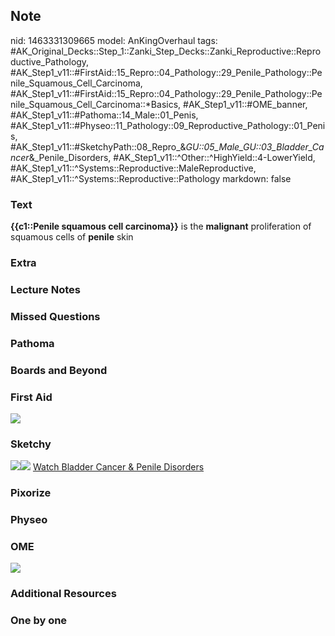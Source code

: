 ## Note
nid: 1463331309665
model: AnKingOverhaul
tags: #AK_Original_Decks::Step_1::Zanki_Step_Decks::Zanki_Reproductive::Reproductive_Pathology, #AK_Step1_v11::#FirstAid::15_Repro::04_Pathology::29_Penile_Pathology::Penile_Squamous_Cell_Carcinoma, #AK_Step1_v11::#FirstAid::15_Repro::04_Pathology::29_Penile_Pathology::Penile_Squamous_Cell_Carcinoma::*Basics, #AK_Step1_v11::#OME_banner, #AK_Step1_v11::#Pathoma::14_Male::01_Penis, #AK_Step1_v11::#Physeo::11_Pathology::09_Reproductive_Pathology::01_Penis, #AK_Step1_v11::#SketchyPath::08_Repro_&_GU::05_Male_GU::03_Bladder_Cancer_&_Penile_Disorders, #AK_Step1_v11::^Other::^HighYield::4-LowerYield, #AK_Step1_v11::^Systems::Reproductive::MaleReproductive, #AK_Step1_v11::^Systems::Reproductive::Pathology
markdown: false

### Text
<div>
  <b>{{c1::Penile squamous cell carcinoma}}</b> is the
  <b>malignant</b> proliferation of squamous cells of <b>penile</b>
  skin
</div>

### Extra


### Lecture Notes


### Missed Questions


### Pathoma


### Boards and Beyond


### First Aid
<img src="tmpSnO33g.png">

### Sketchy
<img src="14.%20Squamous%20Cell%20Carcinoma.png"><img src=
"Complete%20Sketch.jpg"> <a href=
"https://dashboard.sketchy.com/study/medical/courses/medical-pathophysiology/units/medical-pathophysiology-reproductive-gu/videos/medical-pathophysiology-reproductive-and-gu-male-gu-bladder-cancer-and-penile-disorders?utm_source=anki&utm_medium=partnership&utm_campaign=february_update&utm_content=medical">
Watch Bladder Cancer & Penile Disorders</a>

### Pixorize


### Physeo


### OME
<div class="ome-widget">
  <a href="https://onlinemeded.org?ref=anki"><img src=
  "_OME_AnkiFlashcards_General_7.png"></a>
</div>

### Additional Resources


### One by one

